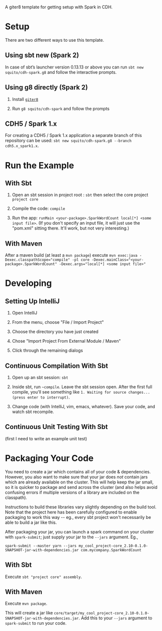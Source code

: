 A giter8 template for getting setup with Spark in CDH.

Setup
=====

There are two different ways to use this template.

Using sbt new (Spark 2)
-----------------------

In case of sbt’s launcher version 0.13.13 or above you can run `sbt new squito/cdh-spark.g8` and follow the interactive prompts.

Using g8 directly (Spark 2)
---------------------------

1. Install [`giter8`](https://github.com/n8han/giter8)

2. Run `g8 squito/cdh-spark` and follow the prompts


CDH5 / Spark 1.x
----------------

For creating a CDH5 / Spark 1.x application a separate branch of this repository can be used: `sbt new squito/cdh-spark.g8 --branch cdh5.x_spark1.x`. 

Run the Example
===============

With Sbt
---------

1. Open an sbt session in project root : `sbt` then select the core project `project core`

2. Compile the code: `compile`

3. Run the app: `runMain <your-package>.SparkWordCount local[*] <some input file>`.  (If you don't
  specify an input file, it will just use the "pom.xml" sitting there.  It'll work, but not very
  interesting.)

With Maven
---------
After a maven build (at least a `mvn package`) execute `mvn exec:java -Dexec.classpathScope="compile" -pl core -Dexec.mainClass="<your-package>.SparkWordCount" -Dexec.args="local[*] <some input file>"`

Developing
================

Setting Up IntelliJ
-------------

1. Open IntelliJ

2. From the menu, choose "File / Import Project"

3. Choose the directory you have just created

4. Chose "Import Project From External Module / Maven"

5. Click through the remaining dialogs


Continuous Compilation With Sbt
------------

1. Open up an sbt session: `sbt`

2. Inside sbt, run `~compile`.  Leave the sbt session open.  After the first full compile, you'll see something like `1. Waiting for source changes... (press enter to interrupt)`.

3. Change code (with IntelliJ, vim, emacs, whatever).  Save your code, and watch sbt recompile.

Continuous Unit Testing With Sbt
------------

(first I need to write an example unit test)

Packaging Your Code
===================

You need to create a jar which contains all of your code & dependencies.  However, you also want to make sure
that your jar does *not* contain jars which are already available on the cluster.  This will help keep the jar
small, so it is quicker to package and send across the cluster (and also helps avoid confusing errors if
multiple versions of a library are included on the classpath).

Instructions to build these libraries vary slightly depending on the build tool.  Note that the project here
has been carefully configured to enable packaging to work this way -- eg., every sbt project won't necessarily
be able to build a jar like this.

After packaging your jar, you can launch a spark command on your cluster with `spark-submit`; just supply
your jar to the `--jars` argument.  Eg., 

```
spark-submit --master yarn --jars my_cool_project-core_2.10-0.1.0-SNAPSHOT-jar-with-dependencies.jar com.mycompany.SparkWordCount
```

With Sbt
---------

Execute `sbt "project core" assembly`.

With Maven
----------

Execute `mvn package`.

This will create a jar like `core/target/my_cool_project-core_2.10-0.1.0-SNAPSHOT-jar-with-dependencies.jar`.
Add this to your `--jars` argument to `spark-submit` to run your code.

